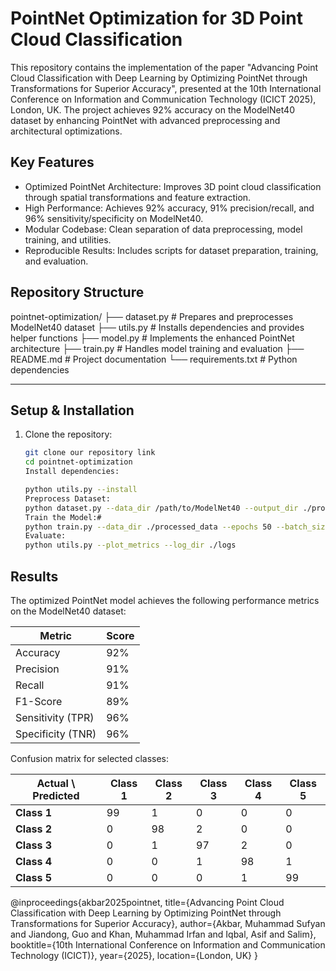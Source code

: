 # PointNet Optimization for 3D Point Cloud Classification
This repository contains the implementation of the paper "Advancing Point Cloud Classification with Deep Learning by Optimizing PointNet through Transformations for Superior Accuracy", presented at the 10th International Conference on Information and Communication Technology (ICICT 2025), London, UK. The project achieves 92% accuracy on the ModelNet40 dataset by enhancing PointNet with advanced preprocessing and architectural optimizations.

## Key Features
- Optimized PointNet Architecture: Improves 3D point cloud classification through spatial transformations and feature extraction.
- High Performance: Achieves 92% accuracy, 91% precision/recall, and 96% sensitivity/specificity on ModelNet40.
- Modular Codebase: Clean separation of data preprocessing, model training, and utilities.
- Reproducible Results: Includes scripts for dataset preparation, training, and evaluation.

## Repository Structure

pointnet-optimization/
├── dataset.py # Prepares and preprocesses ModelNet40 dataset
├── utils.py # Installs dependencies and provides helper functions
├── model.py # Implements the enhanced PointNet architecture
├── train.py # Handles model training and evaluation
├── README.md # Project documentation
└── requirements.txt # Python dependencies


---

## Setup & Installation
1. Clone the repository:
   ```bash
   git clone our repository link
   cd pointnet-optimization
   Install dependencies:

   python utils.py --install
   Preprocess Dataset:
   python dataset.py --data_dir /path/to/ModelNet40 --output_dir ./processed_data
   Train the Model:#
   python train.py --data_dir ./processed_data --epochs 50 --batch_size 32
   Evaluate:
   python utils.py --plot_metrics --log_dir ./logs

## Results

The optimized PointNet model achieves the following performance metrics on the ModelNet40 dataset:

| Metric               | Score |
|----------------------|-------|
| Accuracy             | 92%   |
| Precision            | 91%   |
| Recall               | 91%   |
| F1-Score             | 89%   |
| Sensitivity (TPR)    | 96%   |
| Specificity (TNR)    | 96%   |

Confusion matrix for selected classes:

| Actual \ Predicted | Class 1 | Class 2 | Class 3 | Class 4 | Class 5 |
|--------------------|---------|---------|---------|---------|---------|
| **Class 1**        | 99      | 1       | 0       | 0       | 0       |
| **Class 2**        | 0       | 98      | 2       | 0       | 0       |
| **Class 3**        | 0       | 1       | 97      | 2       | 0       |
| **Class 4**        | 0       | 0       | 1       | 98      | 1       |
| **Class 5**        | 0       | 0       | 0       | 1       | 99      |

   @inproceedings{akbar2025pointnet,
  title={Advancing Point Cloud Classification with Deep Learning by Optimizing PointNet through Transformations for Superior Accuracy},
  author={Akbar, Muhammad Sufyan and Jiandong, Guo and Khan, Muhammad Irfan and Iqbal, Asif and Salim},
  booktitle={10th International Conference on Information and Communication Technology (ICICT)},
  year={2025},
  location={London, UK}
}

